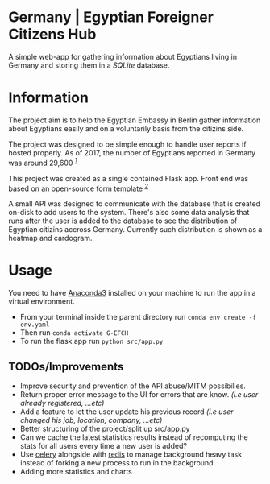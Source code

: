# Germany | Egyptian Foreigner Citizens Hub
A simple web-app for gathering information about Egyptians living in Germany and storing them in a *SQLite* database.

# Information
The project aim is to help the Egyptian Embassy in Berlin gather information about Egyptians easily and on a voluntarily basis from the citizins side. 

The project was designed to be simple enough to handle user reports if hosted properly. As of 2017, the number of Egyptians reported in Germany was around 29,600 <sup>[1](https://en.wikipedia.org/wiki/Arabs_in_Germany)</sup>


This project was created as a single contained Flask app. Front end was based on an open-source form template <sup>[2](https://colorlib.com/wp/template/contact-form-11/)</sup>


A small API was designed to communicate with the database that is created on-disk to add users to the system. There's also some data analysis that runs after the user is added to the database to see the distribution of Egyptian citizins accross Germany. Currently such distribution is shown as a heatmap and cardogram.

# Usage

You need to have [Anaconda3](https://www.anaconda.com/products/distribution) installed on your machine to run the app in a virtual environment.

- From your terminal inside the parent directory run `conda env create -f env.yaml`
- Then run `conda activate G-EFCH`
- To run the flask app run `python src/app.py`


## TODOs/Improvements

- Improve security and prevention of the API abuse/MITM possibilies.
- Return proper error message to the UI for errors that are know. *(i.e user already registered, ...etc)*
- Add a feature to let the user update his previous record *(i.e user changed his job, location, company, ...etc)*
- Better structuring of the project/split up src/app.py
- Can we cache the latest statistics results instead of recomputing the stats for all users every time a new user is added? 
- Use [celery](https://github.com/celery/celery) alongside with [redis](https://redis.io/) to manage background heavy task instead of forking a new process to run in the background
- Adding more statistics and charts

